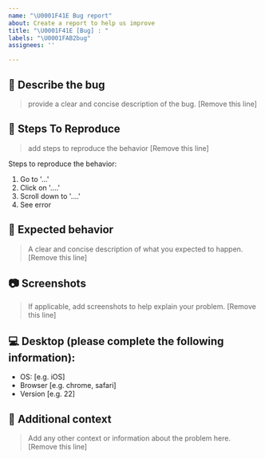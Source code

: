 ```yaml
---
name: "\U0001F41E Bug report"
about: Create a report to help us improve
title: "\U0001F41E [Bug] : "
labels: "\U0001FAB2bug"
assignees: ''

---
```


## 📝 Describe the bug

> provide a clear and concise description of the bug. [Remove this line]

## 👣 Steps To Reproduce

> add steps to reproduce the behavior [Remove this line]

Steps to reproduce the behavior:
1. Go to '...'
2. Click on '....'
3. Scroll down to '....'
4. See error

## 📜 Expected behavior

> A clear and concise description of what you expected to happen. [Remove this line]

## 📷 Screenshots

> If applicable, add screenshots to help explain your problem. [Remove this line]

## 💻 Desktop (please complete the following information):

 - OS: [e.g. iOS]
 - Browser [e.g. chrome, safari]
 - Version [e.g. 22]

## 🤔 Additional context

> Add any other context or information about the problem here. [Remove this line]
